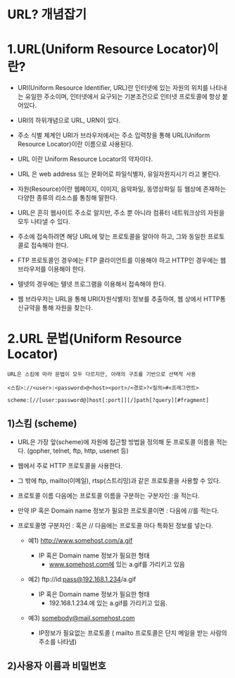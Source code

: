 URL? 개념잡기
==============
   1.URL(Uniform Resource Locator)이란?
=========================================
   * URI(Uniform Resource Identifier, URL)란 인터넷에 있는 자원의 위치를 
     나타내는 유일한 주소이며, 인터넷에서 요구되는 기본조건으로 인터넷 
     프로토콜에 항상 붙어있다.

   * URI의 하위개념으로 URL, URN이 있다.

   * 주소 식별 체계인 URI가 브라우저에서는 주소 입력창을 통해
     URL(Uniform Resource Locator)이란 이름으로 사용된다.

   * URL 이란 Uniform Resource Locator의 약자이다.

   * URL 은 web address 또는 문화어로 파일식별자, 유일자원지시기 라고 불린다.

   * 자원(Resource)이란 웹페이지, 이미지, 음악파일, 동영상파일 등 웹상에
     존재하는 다양한 종류의 리소스를 통칭해 말한다.

   * URL은 흔히 웹사이트 주소로 알지만, 주소 뿐 아니라 컴퓨터 네트워크상의 
     자원을 모두 나타낼 수 있다.

   * 주소에 접속하려면 해당 URL에 맞는 프로토콜을 알아야 하고, 그와 동일한
     프로토콜로 접속해야 한다.

   * FTP 프로토콜인 경우에는 FTP 클라이언트를 이용해야 하고
     HTTP인 경우에는 웹 브라우저를 이용해야 한다.

   * 텔넷의 경우에는 텔넷 프로그램을 이용해서 접속해야 한다.

   * 웹 브라우저는 URL을 통해 URI(자원식별자) 정보를 추출하여, 웹 상에서 
     HTTP통신규약을 통해 자원을 찾는다.

 2.URL 문법(Uniform Resource Locator)
=========================================
    URL은 스킴에 따라 문법이 모두 다르지만, 아래의 구조를 기반으로 선택적 사용
    
    <스킴>://<user>:<password>@<host><port>/<경로>?<질의>#<프레그먼트>

    scheme:[//[user:password@]host[:port]][/]path[?query][#fragment]

 1)스킴 (scheme)
--------------------

   * URL은 가장 앞(scheme)에 자원에 접근할 방법을 정의해 둔 프로토콜 이름을 
     적는다. (gopher, telnet, ftp, http, usenet 등)

   * 웹에서 주로 HTTP 프로토콜을 사용한다.

   * 그 밖에 ftp, mailto(이메일), rtsp(스트리밍)과 같은 프로토콜을 사용할 수
     있다.
   * 프로토콜 이름 다음에는 프로토콜 이름을 구분하는 구분자인 :을 적는다.

   * 만약 IP 혹은 Domain name 정보가 필요한 프로토콜이면 : 다음에 //를 적는다.

   * 프로토콜명 구분자인 : 혹은 // 다음에는 프로토콜 마다 특화된 정보를 넣는다.
      - 예1) http://www.somehost.com/a.gif 
         - IP 혹은 Domain name 정보가 필요한 형태
            - www.somehost.com에 있는 a.gif를 가리키고 있음

      - 예2) ftp://id:pass@192.168.1.234/a.gif 
         - IP 혹은 Domain name 정보가 필요한 형태
            - 192.168.1.234.에 있는 a.gif를 가리키고 있음.

      - 예3) somebody@mail.somehost.com 
         - IP정보가 필요없는 프로토콜 ( mailto 프로토콜은 단지 메일을 받는
           사람의 주소를 나타냄)

 2)사용자 이름과 비밀번호
---------------------------          
